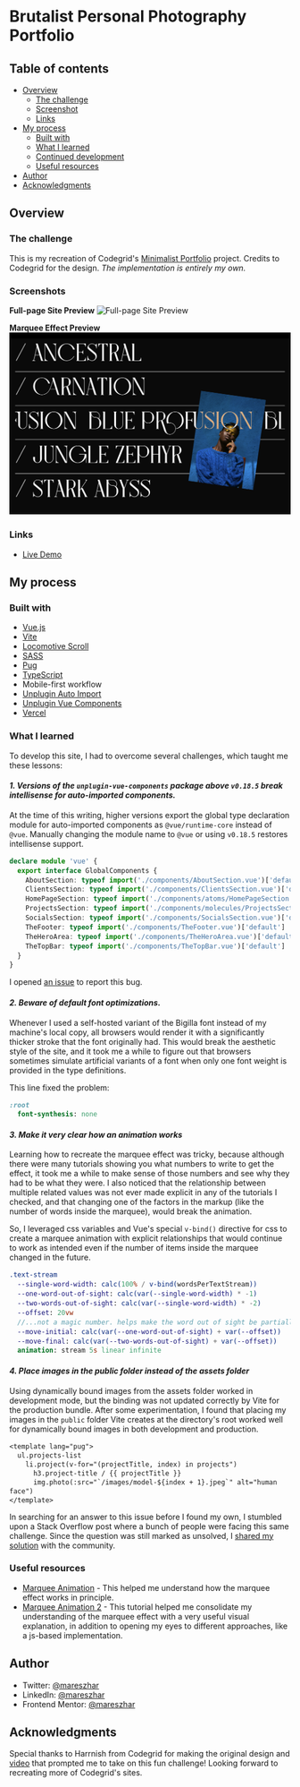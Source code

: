 # Brutalist Personal Photography Portfolio

## Table of contents

- [Overview](#overview)
  - [The challenge](#the-challenge)
  - [Screenshot](#screenshot)
  - [Links](#links)
- [My process](#my-process)
  - [Built with](#built-with)
  - [What I learned](#what-i-learned)
  - [Continued development](#continued-development)
  - [Useful resources](#useful-resources)
- [Author](#author)
- [Acknowledgments](#acknowledgments)

## Overview

### The challenge

This is my recreation of Codegrid's [Minimalist Portfolio](https://github.com/harrnish/minimalist-portfolio) project. Credits to Codegrid for the design. _The implementation is entirely my own._

### Screenshots

**Full-page Site Preview**
![Full-page Site Preview](./src/assets/outcome-preview--full-page.png)

**Marquee Effect Preview**
![Marquee Effect Preview](./src/assets/outcome-preview--marquee.png)

### Links

- [Live Demo](https://wsp-cg-minimal-brutalist.vercel.app/)

## My process

### Built with

- [Vue.js](https://vuejs.org/)
- [Vite](https://vitejs.dev/)
- [Locomotive Scroll](https://locomotivemtl.github.io/locomotive-scroll/)
- [SASS](https://sass-lang.com/)
- [Pug](https://pugjs.org/api/getting-started.html)
- [TypeScript](https://www.typescriptlang.org/)
- Mobile-first workflow
- [Unplugin Auto Import](https://github.com/antfu/unplugin-auto-import)
- [Unplugin Vue Components](https://github.com/antfu/unplugin-vue-components)
- [Vercel](https://vercel.com/)

### What I learned

To develop this site, I had to overcome several challenges, which taught me these lessons:

#### _1. Versions of the `unplugin-vue-components` package above `v0.18.5` break intellisense for auto-imported components._

At the time of this writing, higher versions export the global type declaration module for auto-imported components as `@vue/runtime-core` instead of `@vue`. Manually changing the module name to `@vue` or using `v0.18.5` restores intellisense support.

```ts
declare module 'vue' {
  export interface GlobalComponents {
    AboutSection: typeof import('./components/AboutSection.vue')['default']
    ClientsSection: typeof import('./components/ClientsSection.vue')['default']
    HomePageSection: typeof import('./components/atoms/HomePageSection.vue')['default']
    ProjectsSection: typeof import('./components/molecules/ProjectsSection/ProjectsSection.vue')['default']
    SocialsSection: typeof import('./components/SocialsSection.vue')['default']
    TheFooter: typeof import('./components/TheFooter.vue')['default']
    TheHeroArea: typeof import('./components/TheHeroArea.vue')['default']
    TheTopBar: typeof import('./components/TheTopBar.vue')['default']
  }
}
```

I opened [an issue](https://github.com/antfu/unplugin-vue-components/issues/477) to report this bug.

#### _2. Beware of default font optimizations._

Whenever I used a self-hosted variant of the Bigilla font instead of my machine's local copy, all browsers would render it with a significantly thicker stroke that the font originally had. This would break the aesthetic style of the site, and it took me a while to figure out that browsers sometimes simulate artificial variants of a font when only one font weight is provided in the type definitions.

This line fixed the problem:

```sass
:root
  font-synthesis: none
```

#### _3. Make it very clear how an animation works_

Learning how to recreate the marquee effect was tricky, because although there were many tutorials showing you what numbers to write to get the effect, it took me a while to make sense of those numbers and see why they had to be what they were. I also noticed that the relationship between multiple related values was not ever made explicit in any of the tutorials I checked, and that changing one of the factors in the markup (like the number of words inside the marquee), would break the animation.

So, I leveraged css variables and Vue's special `v-bind()` directive for css to create a marquee animation with explicit relationships that would continue to work as intended even if the number of items inside the marquee changed in the future.

```sass
.text-stream
  --single-word-width: calc(100% / v-bind(wordsPerTextStream))
  --one-word-out-of-sight: calc(var(--single-word-width) * -1)
  --two-words-out-of-sight: calc(var(--single-word-width) * -2)
  --offset: 20vw
  //...not a magic number. helps make the word out of sight be partially visible
  --move-initial: calc(var(--one-word-out-of-sight) + var(--offset))
  --move-final: calc(var(--two-words-out-of-sight) + var(--offset))
  animation: stream 5s linear infinite
```

#### _4. Place images in the public folder instead of the assets folder_

Using dynamically bound images from the assets folder worked in development mode, but the binding was not updated correctly by Vite for the production bundle. After some experimentation, I found that placing my images in the `public` folder Vite creates at the directory's root worked well for dynamically bound images in both development and production.

```vue
<template lang="pug">
  ul.projects-list
    li.project(v-for="(projectTitle, index) in projects")
      h3.project-title / {{ projectTitle }}
      img.photo(:src="`/images/model-${index + 1}.jpeg`" alt="human face")
</template>
```

In searching for an answer to this issue before I found my own, I stumbled upon a Stack Overflow post where a bunch
of people were facing this same challenge. Since the question was still marked as unsolved, I [shared my solution](https://stackoverflow.com/a/73284282/13668847) with the community.

### Useful resources

- [Marquee Animation](https://tympanus.net/codrops/2020/03/31/css-only-marquee-effect/) - This helped me understand how the marquee effect works in principle.
- [Marquee Animation 2](https://www.youtube.com/watch?v=sVZX0XvEBhk) - This tutorial helped me consolidate my understanding of the marquee effect with a very useful visual explanation, in addition to opening my eyes to different approaches, like a js-based implementation.

## Author

- Twitter: [@mareszhar](https://twitter.com/mareszhar)
- LinkedIn: [@mareszhar](https://www.linkedin.com/in/mareszhar/)
- Frontend Mentor: [@mareszhar](https://www.frontendmentor.io/profile/mareszhar)

## Acknowledgments

Special thanks to Harrnish from Codegrid for making the original design and [video](https://www.youtube.com/watch?v=oWSOXX4nnoc) that prompted me to take on this fun challenge! Looking forward to recreating more of Codegrid's sites.
